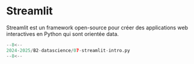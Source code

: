 # Streamlit

Streamlit est un framework open-source pour créer des applications web interactives en Python qui sont orientée data.

```python
--8<--
2024-2025/B2-datascience/07-streamlit-intro.py
--8<--
```
